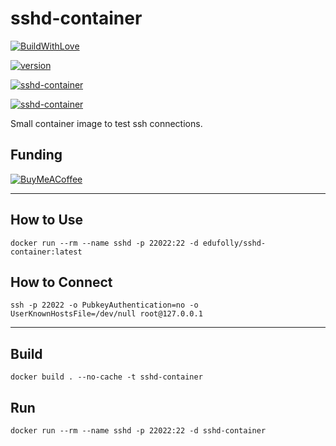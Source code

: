 # sshd-container

[![BuildWithLove](https://img.shields.io/badge/%20built%20with-%20%E2%9D%A4-ff69b4.svg "build with love")](https://github.com/edufolly/sshd-container/stargazers)

[![version](https://img.shields.io/badge/dynamic/yaml?color=orange&label=version&prefix=v&query=%24.version&url=https%3A%2F%2Fraw.githubusercontent.com%2Fedufolly%2Fsshd-container%2Fmain%2Fversion.yaml)](https://github.com/edufolly/sshd-container)

[![sshd-container](https://img.shields.io/github/license/edufolly/sshd-container)](https://github.com/edufolly/sshd-container)

[![sshd-container](https://img.shields.io/github/actions/workflow/status/edufolly/sshd-container/main.yml?branch=main)](https://github.com/edufolly/sshd-container)

Small container image to test ssh connections.

## Funding

[![BuyMeACoffee](https://www.buymeacoffee.com/assets/img/guidelines/download-assets-sm-2.svg)](https://www.buymeacoffee.com/edufolly)

---

## How to Use
```shell
docker run --rm --name sshd -p 22022:22 -d edufolly/sshd-container:latest
```

## How to Connect
```shell
ssh -p 22022 -o PubkeyAuthentication=no -o UserKnownHostsFile=/dev/null root@127.0.0.1
```

---

## Build
```shell
docker build . --no-cache -t sshd-container
```

## Run
```shell
docker run --rm --name sshd -p 22022:22 -d sshd-container
```
